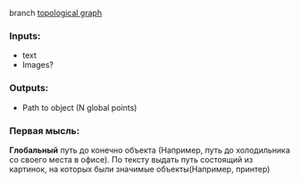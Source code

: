 branch [topological graph](https://git.sberrobots.ru/foundation/navigation/mental_mapping/-/tree/topological_graph?ref_type=heads)
### Inputs:
- text
- Images?
### Outputs:
- Path to object (N global points)
### Первая мысль:
**Глобальный** путь до конечно объекта (Например, путь до холодильника со своего места в офисе). По тексту выдать путь состоящий из картинок, на которых были значимые объекты(Например, принтер)